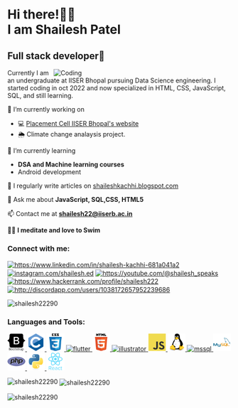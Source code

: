 
<h1 align="left">Hi there!👋🏻 <br>I am Shailesh Patel</h1>
<h2 align="left"> Full stack developer🐧 </h2>
<img align="right" alt="Coding" width="400" src="https://cdn.dribbble.com/users/1292677/screenshots/6139167/avento.gif">
 Currently I am an undergraduate at IISER Bhopal pursuing Data Science engineering.
I started coding in oct 2022 and now specialized in HTML, CSS, JavaScript, SQL, and still learning.

<br>

🔭 I’m currently working on
<br>
- 💻 [Placement Cell IISER Bhopal's website](Placement_cell_IISERB.netlify.app)
-  🌦️ Climate change analaysis project.

  🌱 I’m currently learning <br>
  - **DSA and Machine learning courses**
  - Android development

 📝 I regularly write articles on [shaileshkachhi.blogspot.com](https://shaileshkachhi.blogspot.com/)

 💬 Ask me about **JavaScript, SQL,CSS, HTML5**

📫 Contact me at **shailesh22@iiserb.ac.in**

🏊‍♂️ **I meditate and love to Swim**

<h3 align="left">Connect with me:</h3>
<p align="left">
<a href="https://linkedin.com/in/https://www.linkedin.com/in/shailesh-kachhi-681a041a2" target="blank"><img align="center" src="https://raw.githubusercontent.com/rahuldkjain/github-profile-readme-generator/master/src/images/icons/Social/linked-in-alt.svg" alt="https://www.linkedin.com/in/shailesh-kachhi-681a041a2" height="30" width="40" /></a>
<a href="https://instagram.com/instagram.com/shailesh.ed" target="blank"><img align="center" src="https://raw.githubusercontent.com/rahuldkjain/github-profile-readme-generator/master/src/images/icons/Social/instagram.svg" alt="instagram.com/shailesh.ed" height="30" width="40" /></a>
<a href="https://www.youtube.com/c/https://youtube.com/@shailesh_speaks" target="blank"><img align="center" src="https://raw.githubusercontent.com/rahuldkjain/github-profile-readme-generator/master/src/images/icons/Social/youtube.svg" alt="https://youtube.com/@shailesh_speaks" height="30" width="40" /></a>
<a href="https://www.hackerrank.com/https://www.hackerrank.com/profile/shailesh222" target="blank"><img align="center" src="https://raw.githubusercontent.com/rahuldkjain/github-profile-readme-generator/master/src/images/icons/Social/hackerrank.svg" alt="https://www.hackerrank.com/profile/shailesh222" height="30" width="40" /></a>
<a href="https://discord.gg/http://discordapp.com/users/1038172657952239686" target="blank"><img align="center" src="https://raw.githubusercontent.com/rahuldkjain/github-profile-readme-generator/master/src/images/icons/Social/discord.svg" alt="http://discordapp.com/users/1038172657952239686" height="30" width="40" /></a>
</p>
<p align="left"> <img src="https://komarev.com/ghpvc/?username=shailesh22290&label=Profile%20views&color=0e75b6&style=flat" alt="shailesh22290" /> </p>

<h3 align="left">Languages and Tools:</h3>
<p align="left"> <a href="https://getbootstrap.com" target="_blank" rel="noreferrer"> <img src="https://raw.githubusercontent.com/devicons/devicon/master/icons/bootstrap/bootstrap-plain-wordmark.svg" alt="bootstrap" width="40" height="40"/> </a> <a href="https://www.cprogramming.com/" target="_blank" rel="noreferrer"> <img src="https://raw.githubusercontent.com/devicons/devicon/master/icons/c/c-original.svg" alt="c" width="40" height="40"/> </a> <a href="https://www.w3schools.com/css/" target="_blank" rel="noreferrer"> <img src="https://raw.githubusercontent.com/devicons/devicon/master/icons/css3/css3-original-wordmark.svg" alt="css3" width="40" height="40"/> </a> <a href="https://flutter.dev" target="_blank" rel="noreferrer"> <img src="https://www.vectorlogo.zone/logos/flutterio/flutterio-icon.svg" alt="flutter" width="40" height="40"/> </a> <a href="https://www.w3.org/html/" target="_blank" rel="noreferrer"> <img src="https://raw.githubusercontent.com/devicons/devicon/master/icons/html5/html5-original-wordmark.svg" alt="html5" width="40" height="40"/> </a> <a href="https://www.adobe.com/in/products/illustrator.html" target="_blank" rel="noreferrer"> <img src="https://www.vectorlogo.zone/logos/adobe_illustrator/adobe_illustrator-icon.svg" alt="illustrator" width="40" height="40"/> </a> <a href="https://developer.mozilla.org/en-US/docs/Web/JavaScript" target="_blank" rel="noreferrer"> <img src="https://raw.githubusercontent.com/devicons/devicon/master/icons/javascript/javascript-original.svg" alt="javascript" width="40" height="40"/> </a> <a href="https://www.linux.org/" target="_blank" rel="noreferrer"> <img src="https://raw.githubusercontent.com/devicons/devicon/master/icons/linux/linux-original.svg" alt="linux" width="40" height="40"/> </a> <a href="https://www.microsoft.com/en-us/sql-server" target="_blank" rel="noreferrer"> <img src="https://www.svgrepo.com/show/303229/microsoft-sql-server-logo.svg" alt="mssql" width="40" height="40"/> </a> <a href="https://www.mysql.com/" target="_blank" rel="noreferrer"> <img src="https://raw.githubusercontent.com/devicons/devicon/master/icons/mysql/mysql-original-wordmark.svg" alt="mysql" width="40" height="40"/> </a> <a href="https://www.php.net" target="_blank" rel="noreferrer"> <img src="https://raw.githubusercontent.com/devicons/devicon/master/icons/php/php-original.svg" alt="php" width="40" height="40"/> </a> <a href="https://www.python.org" target="_blank" rel="noreferrer"> <img src="https://raw.githubusercontent.com/devicons/devicon/master/icons/python/python-original.svg" alt="python" width="40" height="40"/> </a> <a href="https://reactjs.org/" target="_blank" rel="noreferrer"> <img src="https://raw.githubusercontent.com/devicons/devicon/master/icons/react/react-original-wordmark.svg" alt="react" width="40" height="40"/> </a> </p>

<p><img align="left" src="https://github-readme-stats.vercel.app/api/top-langs?username=shailesh22290&show_icons=true&locale=en&layout=compact" alt="shailesh22290" /></p>

<p>&nbsp;<img align="center" src="https://github-readme-stats.vercel.app/api?username=shailesh22290&show_icons=true&locale=en" alt="shailesh22290" /></p>

<p><img align="center" src="https://github-readme-streak-stats.herokuapp.com/?user=shailesh22290&" alt="shailesh22290" /></p>
